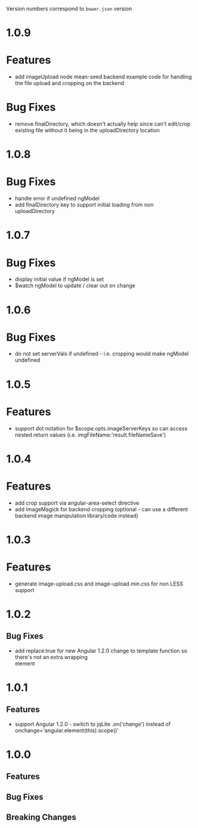 Version numbers correspond to `bower.json` version

# 1.0.9
# Features
- add imageUpload node mean-seed backend example code for handling the file upload and cropping on the backend

# Bug Fixes
- remove finalDirectory, which doesn't actually help since can't edit/crop existing file without it being in the uploadDirectory location


# 1.0.8
# Bug Fixes
- handle error if undefined ngModel
- add finalDirectory key to support initial loading from non uploadDirectory


# 1.0.7
# Bug Fixes
- display initial value if ngModel is set
- $watch ngModel to update / clear out on change


# 1.0.6
# Bug Fixes
- do not set serverVals if undefined - i.e. cropping would make ngModel undefined

# 1.0.5
# Features
- support dot notation for $scope.opts.imageServerKeys so can access nested return values (i.e. imgFileName:'result.fileNameSave')


# 1.0.4
# Features
- add crop support via angular-area-select directive
- add ImageMagick for backend cropping (optional - can use a different backend image manipulation library/code instead)


# 1.0.3
# Features
- generate image-upload.css and image-upload.min.css for non LESS support


# 1.0.2
## Bug Fixes
- add replace:true for new Angular 1.2.0 change to template function so there's not an extra wrapping <div> element


# 1.0.1
## Features
- support Angular 1.2.0 - switch to jqLite .on('change') instead of onchange='angular.element(this).scope()'


# 1.0.0

## Features

## Bug Fixes

## Breaking Changes
